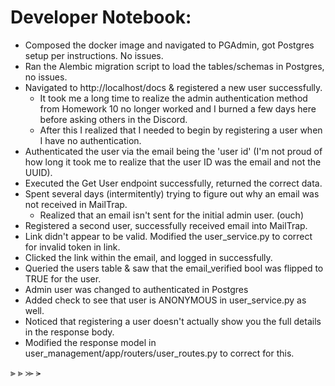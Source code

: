 # Developer Notebook:
* Composed the docker image and navigated to PGAdmin, got Postgres setup per instructions. No issues.
* Ran the Alembic migration script to load the tables/schemas in Postgres, no issues.
* Navigated to http://localhost/docs & registered a new user successfully.
    * It took me a long time to realize the admin authentication method from Homework 10 no longer worked and I burned a few days here before asking others in the Discord.
    * After this I realized that I needed to begin by registering a user when I have no authentication.
* Authenticated the user via the email being the 'user id' (I'm not proud of how long it took me to realize that the user ID was the email and not the UUID).
* Executed the Get User endpoint successfully, returned the correct data.
* Spent several days (intermitently) trying to figure out why an email was not received in MailTrap.
    * Realized that an email isn't sent for the initial admin user. (ouch)
* Registered a second user, successfully received email into MailTrap.
* Link didn't appear to be valid. Modified the user_service.py to correct for invalid token in link.
* Clicked the link within the email, and logged in successfully.
* Queried the users table & saw that the email_verified bool was flipped to TRUE for the user.
* Admin user was changed to authenticated in Postgres
* Added check to see that user is ANONYMOUS in user_service.py as well.
* Noticed that registering a user doesn't actually show you the full details in the response body.
* Modified the response model in user_management/app/routers/user_routes.py to correct for this.

⫸ 
⪢
⪼
⪫
